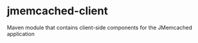 # jmemcached-client
Maven module that contains client-side components for the JMemcached application
